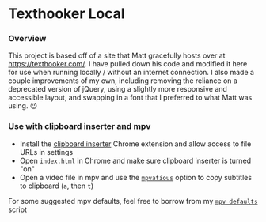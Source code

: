 # Texthooker Local

### Overview
This project is based off of a site that Matt gracefully hosts over at https://texthooker.com/. I have pulled down his code and modified it here for use when running locally / without an internet connection. I also made a couple improvements of my own, including removing the reliance on a deprecated version of jQuery, using a slightly more responsive and accessible layout, and swapping in a font that I preferred to what Matt was using. 😉

### Use with clipboard inserter and mpv
* Install the [clipboard inserter](https://chrome.google.com/webstore/detail/clipboard-inserter/deahejllghicakhplliloeheabddjajm?hl=en) Chrome extension and allow access to file URLs in settings
* Open `index.html` in Chrome and make sure clipboard inserter is turned "on"
* Open a video file in mpv and use the [`mpvatious`](https://github.com/Ajatt-Tools/mpvacious) option to copy subtitles to clipboard (`a`, then `t`)

For some suggested mpv defaults, feel free to borrow from my [`mpv_defaults`](https://github.com/jhunschejones/Language-Learning-Tools/tree/main/mpv_defaults) script
